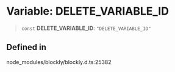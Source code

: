 # Variable: DELETE_VARIABLE_ID

> `const` **DELETE_VARIABLE_ID**: `"DELETE_VARIABLE_ID"`

## Defined in

node_modules/blockly/blockly.d.ts:25382
